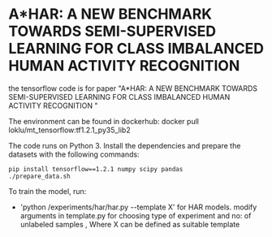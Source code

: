 # A*HAR: A NEW BENCHMARK TOWARDS SEMI-SUPERVISED LEARNING FOR CLASS IMBALANCED HUMAN ACTIVITY RECOGNITION

the tensorflow code is for paper "A*HAR: A NEW BENCHMARK TOWARDS SEMI-SUPERVISED LEARNING FOR CLASS
IMBALANCED HUMAN ACTIVITY RECOGNITION "

The environment can be found in dockerhub:
docker pull loklu/mt_tensorflow:tf1.2.1_py35_lib2

 The code runs on Python 3. Install the dependencies and prepare the datasets with the following commands:

```
pip install tensorflow==1.2.1 numpy scipy pandas
./prepare_data.sh
``` 

To train the model, run:

* 'python /experiments/har/har.py --template X' for HAR models.
 modify arguments in template.py for choosing type of experiment and no: of unlabeled samples , Where X can be defined as suitable template


